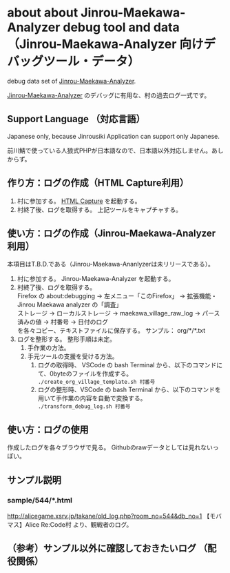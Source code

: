 # about about Jinrou-Maekawa-Analyzer debug tool and data （Jinrou-Maekawa-Analyzer 向けデバッグツール・データ）

debug data set of [Jinrou-Maekawa-Analyzer](https://github.com/stageleft/jinrou-maekawa-analyzer).

[Jinrou-Maekawa-Analyzer](https://github.com/stageleft/jinrou-maekawa-analyzer) のデバッグに有用な、村の過去ログ一式です。

## Support Language （対応言語）

Japanese only, because Jinrousiki Application can support only Japanese.

前川鯖で使っている人狼式PHPが日本語なので、日本語以外対応しません。あしからず。

## 作り方：ログの作成（HTML Capture利用）

1. 村に参加する。
   [HTML Capture](https://addons.mozilla.org/ja/firefox/addon/html-capture/) を起動する。
1. 村終了後、ログを取得する。
   上記ツールをキャプチャする。

## 使い方：ログの作成（Jinrou-Maekawa-Analyzer利用）

本項目はT.B.D.である（Jinrou-Maekawa-Ananlyzerは未リリースである）。

1. 村に参加する。
   Jinrou-Maekawa-Analyzer を起動する。
1. 村終了後、ログを取得する。  
   Firefox の about:debugging → 左メニュー「このFirefox」 → 拡張機能・Jinrou Maekawa analyzer の「調査」  
   ストレージ → ローカルストレージ → maekawa_village_raw_log → パース済みの値 → 村番号 → 日付のログ  
   を各々コピー、テキストファイルに保存する。
   サンプル： org/\*/\*.txt
1. ログを整形する。
   整形手順は未定。
    1. 手作業の方法。
    1. 手元ツールの支援を受ける方法。
       1. ログの取得時、 VSCode の bash Terminal から、以下のコマンドにて、0byteのファイルを作成する。  
         `./create_org_village_template.sh 村番号`
       1. ログの整形時、VSCode の bash Terminal から、以下のコマンドを用いて手作業の内容を自動で変換する。  
         `./transform_debug_log.sh 村番号`

## 使い方：ログの使用

   作成したログを各々ブラウザで見る。
   Githubのrawデータとしては見れないっぽい。

## サンプル説明

### sample/544/\*.html

http://alicegame.xsrv.jp/takane/old_log.php?room_no=544&db_no=1 【モバマス】Alice Re:Code村 より、観戦者のログ。

## （参考）サンプル以外に確認しておきたいログ （配役関係）
